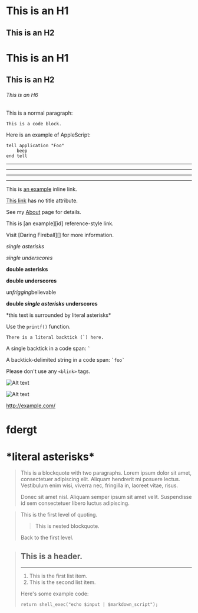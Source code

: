 This is an H1
=============

This is an H2
-------------

# This is an H1

## This is an H2

###### This is an H6

This is a normal paragraph:

    This is a code block.

Here is an example of AppleScript:

    tell application "Foo"
        beep
    end tell
    
* * *

***

*****

- - -



This is [an example](http://example.com/ "Title") inline link.

[This link](http://example.net/) has no title attribute.

See my [About](/about/) page for details.   

This is [an example][id] reference-style link.  

Visit [Daring Fireball][] for more information.

*single asterisks*

_single underscores_

**double asterisks**

__double underscores__

un*frigging*believable

__double *single asterisks* underscores__

\*this text is surrounded by literal asterisks\*

Use the `printf()` function.

``There is a literal backtick (`) here.``

A single backtick in a code span: `` ` ``

A backtick-delimited string in a code span: `` `foo` ``

Please don't use any `<blink>` tags.

![Alt text](https://daringfireball.net/graphics/logos/)

![Alt text](https://daringfireball.net/graphics/logos/ "Optional title")

<http://example.com/>

# fdergt

\*literal asterisks\*
===


> This is a blockquote with two paragraphs. Lorem ipsum dolor sit amet,
> consectetuer adipiscing elit. Aliquam hendrerit mi posuere lectus.
> Vestibulum enim wisi, viverra nec, fringilla in, laoreet vitae, risus.
> 
> Donec sit amet nisl. Aliquam semper ipsum sit amet velit. Suspendisse
> id sem consectetuer libero luctus adipiscing.


> This is the first level of quoting.
>
> > This is nested blockquote.
>
> Back to the first level.

> ## This is a header.
> *************
> 1.   This is the first list item.
> 2.   This is the second list item.
> 
> Here's some example code:
> 
>     return shell_exec("echo $input | $markdown_script");
